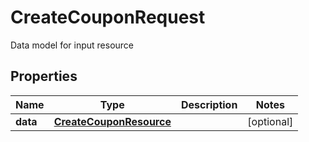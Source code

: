 

# CreateCouponRequest

Data model for input resource

## Properties

| Name | Type | Description | Notes |
|------------ | ------------- | ------------- | -------------|
|**data** | [**CreateCouponResource**](CreateCouponResource.md) |  |  [optional] |



